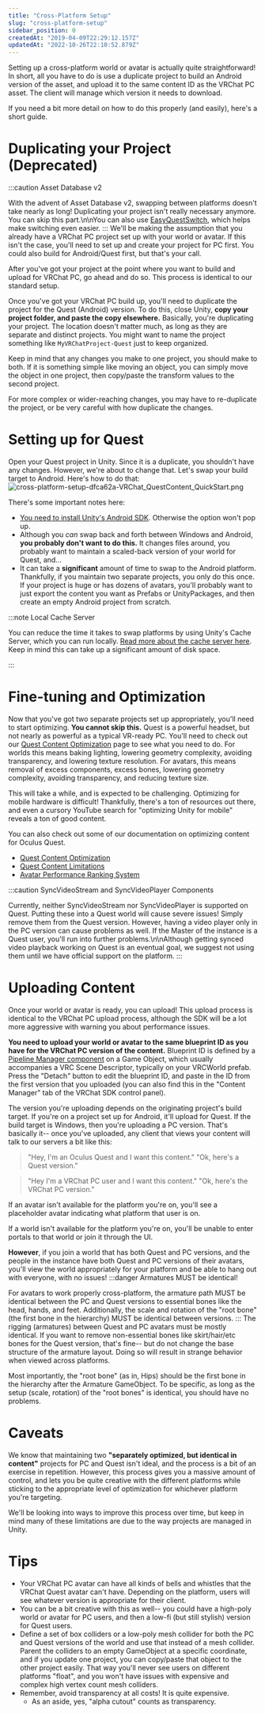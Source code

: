 ```yaml
---
title: "Cross-Platform Setup"
slug: "cross-platform-setup"
sidebar_position: 0
createdAt: "2019-04-09T22:29:12.157Z"
updatedAt: "2022-10-26T22:10:52.879Z"
---
```

Setting up a cross-platform world or avatar is actually quite straightforward! In short, all you have to do is use a duplicate project to build an Android version of the asset, and upload it to the same content ID as the VRChat PC asset. The client will manage which version it needs to download. 

If you need a bit more detail on how to do this properly (and easily), here's a short guide.
# Duplicating your Project (Deprecated)

:::caution Asset Database v2

With the advent of Asset Database v2, swapping between platforms doesn't take nearly as long! Duplicating your project isn't really necessary anymore. You can skip this part.\n\nYou can also use [EasyQuestSwitch](https://github.com/JordoVR/EasyQuestSwitch), which helps make switching even easier.
:::
We'll be making the assumption that you already have a VRChat PC project set up with your world or avatar. If this isn't the case, you'll need to set up and create your project for PC first. You could also build for Android/Quest first, but that's your call.

After you've got your project at the point where you want to build and upload for VRChat PC, go ahead and do so. This process is identical to our standard setup.

Once you've got your VRChat PC build up, you'll need to duplicate the project for the Quest (Android) version. To do this, close Unity, **copy your project folder, and paste the copy elsewhere.** Basically, you're duplicating your project. The location doesn't matter much, as long as they are separate and distinct projects. You might want to name the project something like `MyVRChatProject-Quest` just to keep organized.

Keep in mind that any changes you make to one project, you should make to both. If it is something simple like moving an object, you can simply move the object in one project, then copy/paste the transform values to the second project.

For more complex or wider-reaching changes, you may have to re-duplicate the project, or be very careful with how duplicate the changes.
# Setting up for Quest
Open your Quest project in Unity. Since it is a duplicate, you shouldn't have any changes. However, we're about to change that. Let's swap your build target to Android. Here's how to do that:
![cross-platform-setup-dfca62a-VRChat_QuestContent_QuickStart.png](/img/cross-platform-setup-dfca62a-VRChat_QuestContent_QuickStart.png)

There's some important notes here:
- [You need to install Unity's Android SDK](https://docs.unity3d.com/2019.4/Documentation/Manual/android-sdksetup.html). Otherwise the option won't pop up.
- Although you *can* swap back and forth between Windows and Android, **you probably don't want to do this.** It changes files around, you probably want to maintain a scaled-back version of your world for Quest, and...
- It can take a **significant** amount of time to swap to the Android platform. Thankfully, if you maintain two separate projects, you only do this once. If your project is huge or has dozens of avatars, you'll probably want to just export the content you want as Prefabs or UnityPackages, and then create an empty Android project from scratch.

:::note Local Cache Server

You can reduce the time it takes to swap platforms by using Unity's Cache Server, which you can run locally. [Read more about the cache server here](https://docs.unity3d.com/2019.4/Documentation/Manual/CacheServer.html). Keep in mind this can take up a significant amount of disk space.

:::

# Fine-tuning and Optimization
Now that you've got two separate projects set up appropriately, you'll need to start optimizing. **You cannot skip this.** Quest is a powerful headset, but not nearly as powerful as a typical VR-ready PC. You'll need to check out our [Quest Content Optimization](/platforms/android/quest-content-optimization) page to see what you need to do. For worlds this means baking lighting, lowering geometry complexity, avoiding transparency, and lowering texture resolution. For avatars, this means removal of excess components, excess bones, lowering geometry complexity, avoiding transparency, and reducing texture size.

This will take a while, and is expected to be challenging. Optimizing for mobile hardware is difficult! Thankfully, there's a ton of resources out there, and even a cursory YouTube search for "optimizing Unity for mobile" reveals a ton of good content.

You can also check out some of our documentation on optimizing content for Oculus Quest.
 - [Quest Content Optimization](/platforms/android/quest-content-optimization) 
 - [Quest Content Limitations](/platforms/android/quest-content-limitations) 
 - [Avatar Performance Ranking System](/avatars/avatar-performance-ranking-system) 

:::caution SyncVideoStream and SyncVideoPlayer Components

Currently, neither SyncVideoStream nor SyncVideoPlayer is supported on Quest. Putting these into a Quest world will cause severe issues! Simply remove them from the Quest version. However,  having a video player only in the PC version can cause problems as well. If the Master of the instance is a Quest user, you'll run into further problems.\n\nAlthough getting synced video playback working on Quest is an eventual goal, we suggest not using them until we have official support on the platform.
:::

# Uploading Content
Once your world or avatar is ready, you can upload! This upload process is identical to the VRChat PC upload process, although the SDK will be a lot more aggressive with warning you about performance issues.

**You need to upload your world or avatar to the same blueprint ID as you have for the VRChat PC version of the content.** Blueprint ID is defined by a [Pipeline Manager component](/sdk/vrcpipelinemanager) on a Game Object, which usually accompanies a VRC Scene Descriptor, typically on your VRCWorld prefab. Press the "Detach" button to edit the blueprint ID, and paste in the ID from the first version that you uploaded (you can also find this in the "Content Manager" tab of the VRChat SDK control panel).

The version you're uploading depends on the originating project's build target. If you're on a project set up for Android, it'll upload for Quest. If the build target is Windows, then you're uploading a PC version. That's basically it-- once you've uploaded, any client that views your content will talk to our servers a bit like this:

>"Hey, I'm an Oculus Quest and I want this content."
>"Ok, here's a Quest version."

>"Hey I'm a VRChat PC user and I want this content."
>"Ok, here's the VRChat PC version."

If an avatar isn't available for the platform you're on, you'll see a placeholder avatar indicating what platform that user is on.

If a world isn't available for the platform you're on, you'll be unable to enter portals to that world or join it through the UI.

**However**, if you join a world that has both Quest and PC versions, and the people in the instance have both Quest and PC versions of their avatars, you'll view the world appropriately for your platform and be able to hang out with everyone, with no issues!
:::danger Armatures MUST be identical!

For avatars to work properly cross-platform, the armature path MUST be identical between the PC and Quest versions to essential bones like the head, hands, and feet. Additionally, the scale and rotation of the "root bone" (the first bone in the hierarchy) MUST be identical between versions.
:::
The rigging (armatures) between Quest and PC avatars must be mostly identical. If you want to remove non-essential bones like skirt/hair/etc bones for the Quest version, that's fine-- but do not change the base structure of the armature layout. Doing so will result in strange behavior when viewed across platforms.

Most importantly, the "root bone" (as in, Hips) should be the first bone in the hierarchy after the Armature GameObject. To be specific, as long as the setup (scale, rotation) of the "root bones" is identical, you should have no problems.
# Caveats
We know that maintaining two **"separately optimized, but identical in content"** projects for PC and Quest isn't ideal, and the process is a bit of an exercise in repetition. However, this process gives you a massive amount of control, and lets you be quite creative with the different platforms while sticking to the appropriate level of optimization for whichever platform you're targeting.

We'll be looking into ways to improve this process over time, but keep in mind many of these limitations are due to the way projects are managed in Unity.
# Tips
- Your VRChat PC avatar can have all kinds of bells and whistles that the VRChat Quest avatar can't have. Depending on the platform, users will see whatever version is appropriate for their client.
- You can be a bit creative with this as well-- you could have a high-poly world or avatar for PC users, and then a low-fi (but still stylish) version for Quest users.
- Define a set of box colliders or a low-poly mesh collider for both the PC and Quest versions of the world and use that instead of a mesh collider. Parent the colliders to an empty GameObject at a specific coordinate, and if you update one project, you can copy/paste that object to the other project easily. That way you'll never see users on different platforms "float", and you won't have issues with expensive and complex high vertex count mesh colliders.
- Remember, avoid transparency at all costs! It is quite expensive. 
  - As an aside, yes, "alpha cutout" counts as transparency.